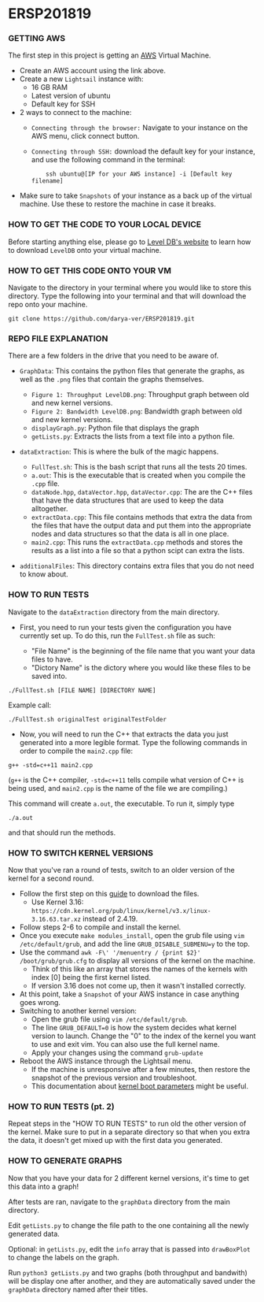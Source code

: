 # ERSP201819

### GETTING AWS

The first step in this project is getting an [AWS](https://lightsail.aws.amazon.com/ls/webapp/home/instances) 
Virtual Machine.
  
* Create an AWS account using the link above.
* Create a new `Lightsail` instance with:
    * 16 GB RAM
    * Latest version of ubuntu
    * Default key for SSH   
* 2 ways to connect to the machine:
    * `Connecting through the browser:` Navigate to your instance on the AWS menu, click connect button.
    * `Connecting through SSH:` download the default key for your instance, and use the following command in the terminal:
    
              ssh ubuntu@[IP for your AWS instance] -i [Default key filename]
* Make sure to take `Snapshots` of your instance as a back up of the virtual machine. Use these to restore the machine in case it breaks.

### HOW TO GET THE CODE TO YOUR LOCAL DEVICE

Before starting anything else, please go to [Level DB's website](https://github.com/google/leveldb) to learn
how to download `LevelDB` onto your virtual machine. 

### HOW TO GET THIS CODE ONTO YOUR VM

Navigate to the directory in your terminal where you would like to store this directory. 
Type the following into your terminal and that will download the repo onto your machine. 

```git clone https://github.com/darya-ver/ERSP201819.git ```

### REPO FILE EXPLANATION

There are a few folders in the drive that you need to be aware of. 

* `GraphData`: This contains the python files that generate the graphs, as well as 
the `.png` files that contain the graphs themselves. 
    * `Figure 1: Throughput LevelDB.png`: Throughput graph between old and new kernel versions.
    * `Figure 2: Bandwidth LevelDB.png`: Bandwidth graph between old and new kernel versions.
    * `displayGraph.py`: Python file that displays the graph
    * `getLists.py`: Extracts the lists from a text file into a python file.

* `dataExtraction`: This is where the bulk of the magic happens. 
    * `FullTest.sh`: This is the bash script that runs all the tests 20 times. 
    * `a.out`: This is the executable that is created when you compile the `.cpp` file.
    * `dataNode.hpp`, `dataVector.hpp`, `dataVector.cpp`: The are the C++ files that have the data structures that are used to keep the data alltogether. 
    * `extractData.cpp`: This file contains methods that extra the data from the files that have the output data and put them into the appropriate nodes and data structures so that the data is all in one place. 
    * `main2.cpp`: This runs the `extractData.cpp` methods and stores the results as a list into a file so that a python scipt can extra the lists.


* `additionalFiles`: This directory contains extra files that you do not need to know about. 

### HOW TO RUN TESTS

Navigate to the `dataExtraction` directory from the main directory. 

* First, you need to run your tests given the configuration you have currently set up. To do this, run the `FullTest.sh` file as such:

    * "File Name" is the beginning of the file name that you want your data files to have. 
    * "Dictory Name" is the dictory where you would like these files to be saved into. 

`./FullTest.sh [FILE NAME] [DIRECTORY NAME]`


Example call:

`./FullTest.sh originalTest originalTestFolder`

* Now, you will need to run the C++ that extracts the data you just generated into a more legible format. Type the following commands in order to compile the `main2.cpp` file:

`g++ -std=c++11 main2.cpp`

(`g++` is the C++ compiler, `-std=c++11` tells compile what version of C++ is being used, and `main2.cpp` is the name of the file we are compiling.)

This command will create `a.out`, the executable. To run it, simply type 

`./a.out`

and that should run the methods. 

### HOW TO SWITCH KERNEL VERSIONS

Now that you've ran a round of tests, switch to an older version of the kernel for a second round. 
* Follow the first step on this [guide](http://www.berkes.ca/guides/linux_kernel.html) to download the files.
    * Use Kernel 3.16: `https://cdn.kernel.org/pub/linux/kernel/v3.x/linux-3.16.63.tar.xz` instead of 2.4.19.
* Follow steps 2-6 to compile and install the kernel. 
* Once you execute `make modules_install`, open the grub file using `vim /etc/default/grub`, and add the line `GRUB_DISABLE_SUBMENU=y` to the top.
* Use the command `awk -F\' '/menuentry / {print $2}' /boot/grub/grub.cfg` to display all versions of the kernel on the machine. 
    * Think of this like an array that stores the names of the kernels with index [0] being the first kernel listed. 
    * If version 3.16 does not come up, then it wasn't installed correctly.
* At this point, take a `Snapshot` of your AWS instance in case anything goes wrong. 
* Switching to another kernel version:
    * Open the grub file using `vim /etc/default/grub`.
    * The line `GRUB_DEFAULT=0` is how the system decides what kernel version to launch. Change the "0" to the index of the kernel you want to use and exit vim. You can also use the full kernel name. 
    * Apply your changes using the command `grub-update`
* Reboot the AWS instance through the Lightsail menu. 
    * If the machine is unresponsive after a few minutes, then restore the snapshot of the previous version and troubleshoot.
    * This documentation about [kernel boot parameters](https://wiki.ubuntu.com/Kernel/KernelBootParameters) might be useful. 

### HOW TO RUN TESTS (pt. 2)

Repeat steps in the "HOW TO RUN TESTS" to run old the other version of the kernel. Make sure to put in a separate directory so that when you extra the data, it doesn't get mixed up with the first data you generated. 

### HOW TO GENERATE GRAPHS

Now that you have your data for 2 different kernel versions, it's time to get this data into a graph! 

After tests are ran, navigate to the `graphData` directory from the main directory. 

Edit `getLists.py` to change the file path to the one containing all the newly generated data. 

Optional: in `getLists.py`, edit the `info` array that is passed into `drawBoxPlot` to change the labels on the graph.

Run `python3 getLists.py` and two graphs (both throughput and bandwith) will be display one after another, and they are  automatically saved under the `graphData` directory named after their titles.

<!-- * This is a bullet point -->
<!-- * This is another.  -->
